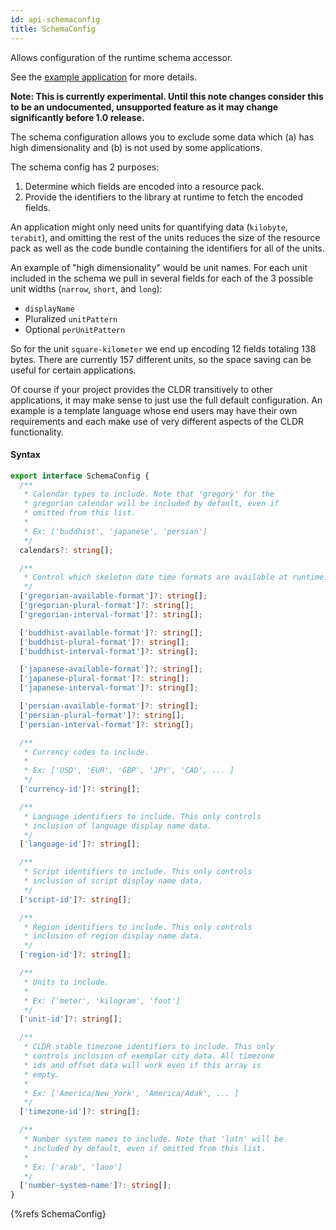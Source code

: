 ```yaml
---
id: api-schemaconfig
title: SchemaConfig
---
```


Allows configuration of the runtime schema accessor.

See the [example application](https://github.com/phensley/cldr-engine-customization-example) for more details.

**Note: This is currently experimental. Until this note changes consider this to be an undocumented, unsupported feature as it may change significantly before 1.0 release.**

The schema configuration allows you to exclude some data which (a) has high dimensionality and (b) is not used by some applications.

The schema config has 2 purposes:
 1. Determine which fields are encoded into a resource pack.
 2. Provide the identifiers to the library at runtime to fetch the encoded fields.

An application might only need units for quantifying data (`kilobyte`, `terabit`), and omitting the rest of the units reduces the size of the resource pack as well as the code bundle containing the identifiers for all of the units.

An example of "high dimensionality" would be unit names. For each unit included in the schema we pull in several fields for each of the 3 possible unit widths (`narrow`, `short`, and `long`):
 * `displayName`
 * Pluralized `unitPattern`
 * Optional `perUnitPattern`

So for the unit `square-kilometer` we end up encoding 12 fields totaling 138 bytes. There are currently 157 different units, so the space saving can be useful for certain applications.

Of course if your project provides the CLDR transitively to other applications, it may make sense to just use the full default configuration. An example is a template language whose end users may have their own requirements and each make use of very different aspects of the CLDR functionality.


#### Syntax

```typescript
export interface SchemaConfig {
  /**
   * Calendar types to include. Note that 'gregory' for the
   * gregorian calendar will be included by default, even if
   * omitted from this list.
   *
   * Ex: ['buddhist', 'japanese', 'persian']
   */
  calendars?: string[];

  /**
   * Control which skeleton date time formats are available at runtime.
   */
  ['gregorian-available-format']?: string[];
  ['gregorian-plural-format']?: string[];
  ['gregorian-interval-format']?: string[];

  ['buddhist-available-format']?: string[];
  ['buddhist-plural-format']?: string[];
  ['buddhist-interval-format']?: string[];

  ['japanese-available-format']?: string[];
  ['japanese-plural-format']?: string[];
  ['japanese-interval-format']?: string[];

  ['persian-available-format']?: string[];
  ['persian-plural-format']?: string[];
  ['persian-interval-format']?: string[];

  /**
   * Currency codes to include.
   *
   * Ex: ['USD', 'EUR', 'GBP', 'JPY', 'CAD', ... ]
   */
  ['currency-id']?: string[];

  /**
   * Language identifiers to include. This only controls
   * inclusion of language display name data.
   */
  ['language-id']?: string[];

  /**
   * Script identifiers to include. This only controls
   * inclusion of script display name data.
   */
  ['script-id']?: string[];

  /**
   * Region identifiers to include. This only controls
   * inclusion of region display name data.
   */
  ['region-id']?: string[];

  /**
   * Units to include.
   *
   * Ex: ['meter', 'kilogram', 'foot']
   */
  ['unit-id']?: string[];

  /**
   * CLDR stable timezone identifiers to include. This only
   * controls inclusion of exemplar city data. All timezone
   * ids and offset data will work even if this array is
   * empty.
   *
   * Ex: ['America/New_York', 'America/Adak', ... ]
   */
  ['timezone-id']?: string[];

  /**
   * Number system names to include. Note that 'latn' will be
   * included by default, even if omitted from this list.
   *
   * Ex: ['arab', 'laoo']
   */
  ['number-system-name']?: string[];
}
```

{%refs SchemaConfig}
